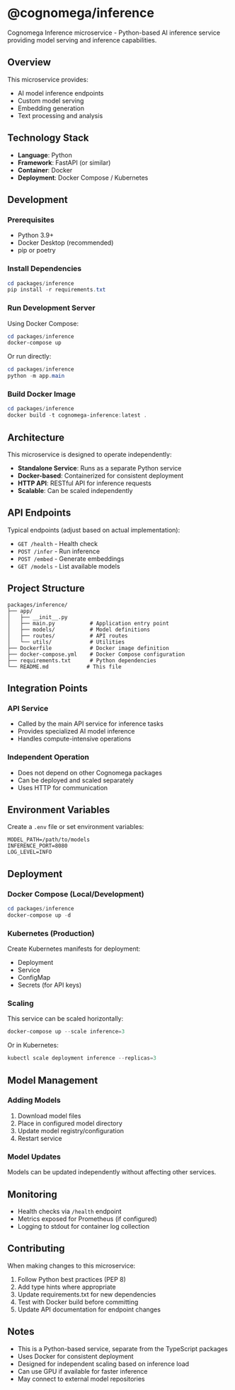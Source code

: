 # @cognomega/inference

Cognomega Inference microservice - Python-based AI inference service providing model serving and inference capabilities.

## Overview

This microservice provides:
- AI model inference endpoints
- Custom model serving
- Embedding generation
- Text processing and analysis

## Technology Stack

- **Language**: Python
- **Framework**: FastAPI (or similar)
- **Container**: Docker
- **Deployment**: Docker Compose / Kubernetes

## Development

### Prerequisites

- Python 3.9+
- Docker Desktop (recommended)
- pip or poetry

### Install Dependencies

```powershell
cd packages/inference
pip install -r requirements.txt
```

### Run Development Server

Using Docker Compose:
```powershell
cd packages/inference
docker-compose up
```

Or run directly:
```powershell
cd packages/inference
python -m app.main
```

### Build Docker Image

```powershell
cd packages/inference
docker build -t cognomega-inference:latest .
```

## Architecture

This microservice is designed to operate independently:

- **Standalone Service**: Runs as a separate Python service
- **Docker-based**: Containerized for consistent deployment
- **HTTP API**: RESTful API for inference requests
- **Scalable**: Can be scaled independently

## API Endpoints

Typical endpoints (adjust based on actual implementation):

- `GET /health` - Health check
- `POST /infer` - Run inference
- `POST /embed` - Generate embeddings
- `GET /models` - List available models

## Project Structure

```
packages/inference/
├── app/
│   ├── __init__.py
│   ├── main.py           # Application entry point
│   ├── models/           # Model definitions
│   ├── routes/           # API routes
│   └── utils/            # Utilities
├── Dockerfile            # Docker image definition
├── docker-compose.yml    # Docker Compose configuration
├── requirements.txt      # Python dependencies
└── README.md            # This file
```

## Integration Points

### API Service
- Called by the main API service for inference tasks
- Provides specialized AI model inference
- Handles compute-intensive operations

### Independent Operation
- Does not depend on other Cognomega packages
- Can be deployed and scaled separately
- Uses HTTP for communication

## Environment Variables

Create a `.env` file or set environment variables:

```env
MODEL_PATH=/path/to/models
INFERENCE_PORT=8080
LOG_LEVEL=INFO
```

## Deployment

### Docker Compose (Local/Development)

```powershell
cd packages/inference
docker-compose up -d
```

### Kubernetes (Production)

Create Kubernetes manifests for deployment:
- Deployment
- Service
- ConfigMap
- Secrets (for API keys)

### Scaling

This service can be scaled horizontally:
```powershell
docker-compose up --scale inference=3
```

Or in Kubernetes:
```powershell
kubectl scale deployment inference --replicas=3
```

## Model Management

### Adding Models

1. Download model files
2. Place in configured model directory
3. Update model registry/configuration
4. Restart service

### Model Updates

Models can be updated independently without affecting other services.

## Monitoring

- Health checks via `/health` endpoint
- Metrics exposed for Prometheus (if configured)
- Logging to stdout for container log collection

## Contributing

When making changes to this microservice:

1. Follow Python best practices (PEP 8)
2. Add type hints where appropriate
3. Update requirements.txt for new dependencies
4. Test with Docker build before committing
5. Update API documentation for endpoint changes

## Notes

- This is a Python-based service, separate from the TypeScript packages
- Uses Docker for consistent deployment
- Designed for independent scaling based on inference load
- Can use GPU if available for faster inference
- May connect to external model repositories
